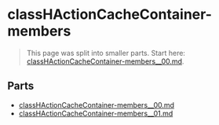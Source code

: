 # classHActionCacheContainer-members

> This page was split into smaller parts. Start here: [classHActionCacheContainer-members__00.md](classHActionCacheContainer-members__00.md).

## Parts

- [classHActionCacheContainer-members__00.md](classHActionCacheContainer-members__00.md)
- [classHActionCacheContainer-members__01.md](classHActionCacheContainer-members__01.md)
